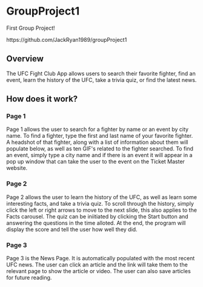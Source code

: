 # GroupProject1
First Group Project!
<p>https://github.com/JackRyan1989/groupProject1</p>

## Overview
The UFC Fight Club App allows users to search their favorite fighter, find an event, learn the history of the UFC, take a trivia quiz, or find the latest news.

## How does it work?

### Page 1
Page 1 allows the user to search for a fighter by name or an event by city name. To find a fighter, type the first and last name of your favorite fighter. A headshot of that fighter, along with a list of information about them will populate below, as well as ten GIF's related to the fighter searched. To find an event, simply type a city name and if there is an event it will appear in a pop up window that can take the user to the event on the Ticket Master website.

### Page 2
Page 2 allows the user to learn the history of the UFC, as well as learn some interesting facts, and take a trivia quiz. To scroll through the history, simply click the left or right arrows to move to the next slide, this also applies to the Facts carousel. The quiz can be iniitiated by clicking the Start button and answering the questions in the time alloted. At the end, the program will display the score and tell the user how well they did. 

### Page 3
Page 3 is the News Page. It is automatically populated with the most recent UFC news. The user can click an article and the link will take them to the relevant page to show the article or video. The user can also save articles for future reading.
